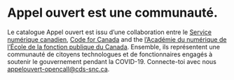 # Appel ouvert est une communauté.

Le catalogue Appel ouvert est issu d’une collaboration entre le [Service numérique canadien](https://numerique.canada.ca/), [Code for Canada](https://codefor.ca/) and the [l’Académie du numérique de l’École de la fonction publique du Canada](https://www.csps-efpc.gc.ca/digital-academy/index-fra.aspx). Ensemble, ils représentent une communauté de citoyens technologues et de fonctionnaires engagés à soutenir le gouvernement pendant la COVID-19. Connecte-toi avec nous appelouvert-opencall@cds-snc.ca.